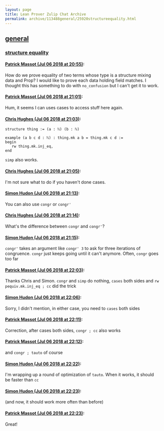 ```yaml
---
layout: page
title: Lean Prover Zulip Chat Archive 
permalink: archive/113488general/25920structureequality.html
---
```


## [general](index.html)
### [structure equality](25920structureequality.html)

#### [Patrick Massot (Jul 06 2018 at 20:55)](https://leanprover.zulipchat.com/#narrow/stream/113488-general/topic/structure%20equality/near/129218426):
How do we prove equality of two terms whose type is a structure mixing data and Prop? I would like to prove each data holding field matches. I thought this has something to do with `no_confusion` but I can't get it to work.

#### [Patrick Massot (Jul 06 2018 at 21:01)](https://leanprover.zulipchat.com/#narrow/stream/113488-general/topic/structure%20equality/near/129218697):
Hum, it seems I can uses cases to access stuff here again.

#### [Chris Hughes (Jul 06 2018 at 21:03)](https://leanprover.zulipchat.com/#narrow/stream/113488-general/topic/structure%20equality/near/129218843):
```lean
structure thing := (a : ℕ) (b : ℕ) 

example (a b c d : ℕ) : thing.mk a b = thing.mk c d :=
begin
   rw thing.mk.inj_eq,
end
```

`simp` also works.

#### [Chris Hughes (Jul 06 2018 at 21:05)](https://leanprover.zulipchat.com/#narrow/stream/113488-general/topic/structure%20equality/near/129218950):
I'm not sure what to do if you haven't done cases.

#### [Simon Hudon (Jul 06 2018 at 21:13)](https://leanprover.zulipchat.com/#narrow/stream/113488-general/topic/structure%20equality/near/129219284):
You can also use `congr` or `congr'`

#### [Chris Hughes (Jul 06 2018 at 21:14)](https://leanprover.zulipchat.com/#narrow/stream/113488-general/topic/structure%20equality/near/129219344):
What's the difference between `congr` and `congr'`?

#### [Simon Hudon (Jul 06 2018 at 21:15)](https://leanprover.zulipchat.com/#narrow/stream/113488-general/topic/structure%20equality/near/129219395):
`congr'` takes an argument like `congr' 3` to ask for three iterations of congruence. `congr` just keeps going until it can't anymore. Often, `congr` goes too far

#### [Patrick Massot (Jul 06 2018 at 22:03)](https://leanprover.zulipchat.com/#narrow/stream/113488-general/topic/structure%20equality/near/129221654):
Thanks Chris and Simon. `congr` and `simp` do nothing, `cases` both sides and `rw pequiv.mk.inj_eq ; cc` did the trick

#### [Simon Hudon (Jul 06 2018 at 22:06)](https://leanprover.zulipchat.com/#narrow/stream/113488-general/topic/structure%20equality/near/129221846):
Sorry, I didn't mention, in either case, you need to `cases` both sides

#### [Patrick Massot (Jul 06 2018 at 22:11)](https://leanprover.zulipchat.com/#narrow/stream/113488-general/topic/structure%20equality/near/129222086):
Correction, after cases both sides, `congr ; cc` also works

#### [Patrick Massot (Jul 06 2018 at 22:12)](https://leanprover.zulipchat.com/#narrow/stream/113488-general/topic/structure%20equality/near/129222164):
and `congr ; tauto` of course

#### [Simon Hudon (Jul 06 2018 at 22:22)](https://leanprover.zulipchat.com/#narrow/stream/113488-general/topic/structure%20equality/near/129222707):
I'm wrapping up a round of optimization of `tauto`. When it works, it should be faster than `cc`

#### [Simon Hudon (Jul 06 2018 at 22:23)](https://leanprover.zulipchat.com/#narrow/stream/113488-general/topic/structure%20equality/near/129222733):
(and now, it should work more often than before)

#### [Patrick Massot (Jul 06 2018 at 22:23)](https://leanprover.zulipchat.com/#narrow/stream/113488-general/topic/structure%20equality/near/129222738):
Great!

